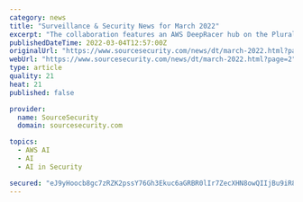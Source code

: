 ```yaml
---
category: news
title: "Surveillance & Security News for March 2022"
excerpt: "The collaboration features an AWS DeepRacer hub on the Pluralsight platform that includes a customised channel, curated by Pluralsight and AWS experts, for AWS DeepRacer content. Users will ha... Pluralsight's Lindsey Kneuven announced as an Entrepreneur ..."
publishedDateTime: 2022-03-04T12:57:00Z
originalUrl: "https://www.sourcesecurity.com/news/dt/march-2022.html?page=2"
webUrl: "https://www.sourcesecurity.com/news/dt/march-2022.html?page=2"
type: article
quality: 21
heat: 21
published: false

provider:
  name: SourceSecurity
  domain: sourcesecurity.com

topics:
  - AWS AI
  - AI
  - AI in Security

secured: "eJ9yHoocb8gc7zRZK2pssY76Gh3Ekuc6aGRBR0lIr7ZecXHN8owQIIjBu9iR872X6N04bfUWwDy/uYZtAc6shacpxl35amaFgCXixrCO1AhuGR25ftnfsV7wVaZykhWMldohZldOXVvE2rfvUOqyCEzmr1qXWa0hJ8ba2nBGu9ODuyX0fQJYe4sr4f1V6OCZvtxOE1F4goKsE62EI7rotA46qUp7JbVhMOXvTlibg6ooJgu6fN2srOlk8mz+vTzF7ftdOOqYDC276i1XYZfuL0Rifxgx7sq2kXp0yoZylWQ+s+7vMcoSda3+kxtyxn1R6L+0841iY6yyAo3OhV9xoiUWz1OhMSe/3C7rOXQgaWg=;RL/e3CzyKweP3RaXrhWzTg=="
---
```


